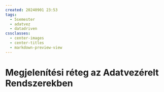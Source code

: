 ```yaml
---
created: 20240901 23:53
tags:
  - 5semester
  - adatvez
  - datadriven
cssclasses:
  - center-images
  - center-titles
  - markdown-preview-view
---
```


# Megjelenítési réteg az Adatvezérelt Rendszerekben
